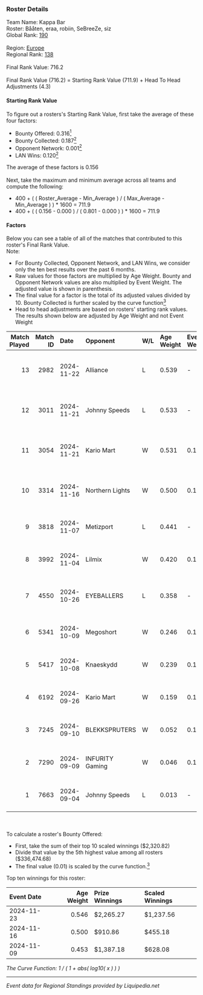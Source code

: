 ### Roster Details<br />
Team Name: Kappa Bar<br />
Roster: Bååten, eraa, robiin, SeBreeZe, siz<br />
Global Rank: [190](../standings_global.md)<br />
<br />
Region: [Europe]( ../standings_europe.md)<br />
Regional Rank: [138]( ../standings_europe.md)<br />
<br />
Final Rank Value:  716.2<br />
<br />
Final Rank Value (716.2) = Starting Rank Value (711.9) + Head To Head Adjustments (4.3)<br />

#### Starting Rank Value<br />
To figure out a rosters's Starting Rank Value, first take the average of these four factors:<br />
- Bounty Offered: 0.316[<sup>1</sup>](#table2)
- Bounty Collected: 0.187[<sup>2</sup>](#table1)
- Opponent Network: 0.001[<sup>2</sup>](#table1)
- LAN Wins: 0.120[<sup>2</sup>](#table1)

The average of these factors is 0.156<br />
<br />
Next, take the maximum and minimum average across all teams and compute the following:<br />
- 400 + ( ( Roster_Average - Min_Average ) / ( Max_Average - Min_Average ) ) * 1600 = 711.9
- 400 + ( ( 0.156 - 0.000 ) / ( 0.801 - 0.000 ) ) * 1600 = 711.9


#### Factors<br />
Below you can see a table of all of the matches that contributed to this roster's Final Rank Value.<br />
Note:<br />

- For Bounty Collected, Opponent Network, and LAN Wins, we consider only the ten best results over the past 6 months.
- Raw values for those factors are multiplied by Age Weight. Bounty and Opponent Network values are also multiplied by Event Weight. The adjusted value is shown in parenthesis.
- The final value for a factor is the total of its adjusted values divided by 10. Bounty Collected is further scaled by the curve function[<sup>3</sup>](#curveFunction)
- Head to head adjustments are based on rosters' starting rank values. The results shown below are adjusted by Age Weight and not Event Weight
<span id="table1"></span><br />


| Match Played | Match ID | Date       | Opponent        | W/L | Age Weight | Event Weight | Bounty Collected | Opponent Network | LAN Wins  | H2H Adj. | Roster                               |
| -: | -: | :- | :- | :- | :- | :- | :- | :- | :- | -: | :- |
|           13 |     2982 | 2024-11-22 | Alliance        | L   | 0.539      | -            | -                | -                | -         |    -4.91 | Bååten, eraa, robiin, SeBreeZe, siz  |
|           12 |     3011 | 2024-11-21 | Johnny Speeds   | L   | 0.533      | -            | -                | -                | -         |    -3.98 | Bååten, eraa, robiin, SeBreeZe, siz  |
|           11 |     3054 | 2024-11-21 | Kario Mart      | W   | 0.531      | 0.143        | 0.004 (0.000)    | 0.064 (0.005)    | 1 (0.531) |     6.38 | Bååten, eraa, robiin, SeBreeZe, siz  |
|           10 |     3314 | 2024-11-16 | Northern Lights | W   | 0.500      | 0.143        | 0.001 (0.000)    | 0.000 (0.000)    | 1 (0.500) |     3.92 | eraa, robiin, SeBreeZe, siz, Twinkey |
|            9 |     3818 | 2024-11-07 | Metizport       | L   | 0.441      | -            | -                | -                | -         |    -1.59 | eraa, robiin, SeBreeZe, siz, virree  |
|            8 |     3992 | 2024-11-04 | Lilmix          | W   | 0.420      | 0.143        | 0.001 (0.000)    | 0.025 (0.002)    | 0 (0.000) |     3.40 | b0bbzki, Bååten, eraa, robiin, siz   |
|            7 |     4550 | 2024-10-26 | EYEBALLERS      | L   | 0.358      | -            | -                | -                | -         |    -4.26 | eraa, Lekr0, robiin, Sapec, SeBreeZe |
|            6 |     5341 | 2024-10-09 | Megoshort       | W   | 0.246      | 0.143        | 0.000 (0.000)    | 0.016 (0.001)    | 0 (0.000) |     1.66 | eraa, robiin, SeBreeZe, siz, virree  |
|            5 |     5417 | 2024-10-08 | Knaeskydd       | W   | 0.239      | 0.143        | 0.000 (0.000)    | 0.000 (0.000)    | 0 (0.000) |     1.10 | eraa, robiin, SeBreeZe, siz, virree  |
|            4 |     6192 | 2024-09-26 | Kario Mart      | W   | 0.159      | 0.143        | 0.004 (0.000)    | 0.064 (0.001)    | 0 (0.000) |     1.91 | b0bbzki, Bååten, eraa, robiin, siz   |
|            3 |     7245 | 2024-09-10 | BLEKKSPRUTERS   | W   | 0.052      | 0.143        | 0.000 (0.000)    | 0.002 (0.000)    | 0 (0.000) |     0.25 | eraa, Ludwig, robiin, siz, virree    |
|            2 |     7290 | 2024-09-09 | INFURITY Gaming | W   | 0.046      | 0.143        | 0.001 (0.000)    | 0.029 (0.000)    | 0 (0.000) |     0.50 | eraa, Ludwig, robiin, siz, virree    |
|            1 |     7663 | 2024-09-04 | Johnny Speeds   | L   | 0.013      | -            | -                | -                | -         |    -0.11 | b0bbzki, Bååten, eraa, robiin, siz   |

<br />
<span id="table2"></span><br />
To calculate a roster's Bounty Offered:<br />

- First, take the sum of their top 10 scaled winnings ($2,320.82)
- Divide that value by the 5th highest value among all rosters ($336,474.68)
- The final value (0.01) is scaled by the curve function.[<sup>3</sup>](#curveFunction)

Top ten winnings for this roster:<br />

| Event Date | Age Weight | Prize Winnings | Scaled Winnings |
| :- | -: | :- | :- |
| 2024-11-23 |      0.546 | $2,265.27      | $1,237.56       |
| 2024-11-16 |      0.500 | $910.86        | $455.18         |
| 2024-11-09 |      0.453 | $1,387.18      | $628.08         |


<span id="curveFunction"></span>_The Curve Function: 1 / ( 1 + abs( log10( x ) ) )_<br />

---
_Event data for Regional Standings provided by Liquipedia.net_<br />
